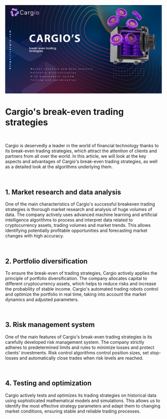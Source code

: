 <img src="https://github.com/cargiocom/announcement4/blob/c99944c80e3e95540287c723e1249dd5e115f0c6/img/BANNER4.png" alt="banner"/>
<br>
<h1>Cargio's break-even trading strategies</h1>
<br>
<p>Cargio is deservedly a leader in the world of financial technology thanks to its break-even trading strategies, which attract the attention of clients and partners from all over the world. In this article, we will look at the key aspects and advantages of Cargio's break-even trading strategies, as well as a detailed look at the algorithms underlying them.</p>
<br>
<h2>1. Market research and data analysis</h2>
<p>One of the main characteristics of Cargio's successful breakeven trading strategies is thorough market research and analysis of huge volumes of data. The company actively uses advanced machine learning and artificial intelligence algorithms to process and interpret data related to cryptocurrency assets, trading volumes and market trends. This allows identifying potentially profitable opportunities and forecasting market changes with high accuracy.</p>
<br>
<h2>2. Portfolio diversification</h2>
<p>To ensure the break-even of trading strategies, Cargio actively applies the principle of portfolio diversification. The company allocates capital to different cryptocurrency assets, which helps to reduce risks and increase the probability of stable income. Cargio's automated trading robots control and optimize the portfolio in real time, taking into account the market dynamics and adjusted parameters.</p>
<br>
<h2>3. Risk management system</h2>
<p>One of the main features of Cargio's break-even trading strategies is its carefully developed risk management system. The company strictly adheres to predetermined limits and rules to minimize losses and protect clients' investments. Risk control algorithms control position sizes, set stop-losses and automatically close trades when risk levels are reached.</p>
<br>
<h2>4. Testing and optimization</h2>
<p>Cargio actively tests and optimizes its trading strategies on historical data using sophisticated mathematical models and simulations. This allows us to identify the most effective strategy parameters and adapt them to changing market conditions, ensuring stable and reliable trading processes.</p>
